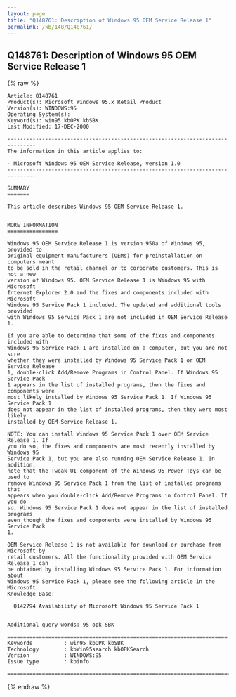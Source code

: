 ```yaml
---
layout: page
title: "Q148761: Description of Windows 95 OEM Service Release 1"
permalink: /kb/148/Q148761/
---
```


## Q148761: Description of Windows 95 OEM Service Release 1

{% raw %}

	Article: Q148761
	Product(s): Microsoft Windows 95.x Retail Product
	Version(s): WINDOWS:95
	Operating System(s): 
	Keyword(s): win95 kbOPK kbSBK
	Last Modified: 17-DEC-2000
	
	-------------------------------------------------------------------------------
	The information in this article applies to:
	
	- Microsoft Windows 95 OEM Service Release, version 1.0 
	-------------------------------------------------------------------------------
	
	SUMMARY
	=======
	
	This article describes Windows 95 OEM Service Release 1.
	
	
	MORE INFORMATION
	================
	
	Windows 95 OEM Service Release 1 is version 950a of Windows 95, provided to
	original equipment manufacturers (OEMs) for preinstallation on computers meant
	to be sold in the retail channel or to corporate customers. This is not a new
	version of Windows 95. OEM Service Release 1 is Windows 95 with Microsoft
	Internet Explorer 2.0 and the fixes and components included with Microsoft
	Windows 95 Service Pack 1 included. The updated and additional tools provided
	with Windows 95 Service Pack 1 are not included in OEM Service Release 1.
	
	If you are able to determine that some of the fixes and components included with
	Windows 95 Service Pack 1 are installed on a computer, but you are not sure
	whether they were installed by Windows 95 Service Pack 1 or OEM Service Release
	1, double-click Add/Remove Programs in Control Panel. If Windows 95 Service Pack
	1 appears in the list of installed programs, then the fixes and components were
	most likely installed by Windows 95 Service Pack 1. If Windows 95 Service Pack 1
	does not appear in the list of installed programs, then they were most likely
	installed by OEM Service Release 1.
	
	NOTE: You can install Windows 95 Service Pack 1 over OEM Service Release 1. If
	you do so, the fixes and components are most recently installed by Windows 95
	Service Pack 1, but you are also running OEM Service Release 1. In addition,
	note that the Tweak UI component of the Windows 95 Power Toys can be used to
	remove Windows 95 Service Pack 1 from the list of installed programs that
	appears when you double-click Add/Remove Programs in Control Panel. If you do
	so, Windows 95 Service Pack 1 does not appear in the list of installed programs
	even though the fixes and components were installed by Windows 95 Service Pack
	1.
	
	OEM Service Release 1 is not available for download or purchase from Microsoft by
	retail customers. All the functionality provided with OEM Service Release 1 can
	be obtained by installing Windows 95 Service Pack 1. For information about
	Windows 95 Service Pack 1, please see the following article in the Microsoft
	Knowledge Base:
	
	  Q142794 Availability of Microsoft Windows 95 Service Pack 1
	
	
	Additional query words: 95 opk SBK
	
	======================================================================
	Keywords          : win95 kbOPK kbSBK 
	Technology        : kbWin95search kbOPKSearch
	Version           : WINDOWS:95
	Issue type        : kbinfo
	
	=============================================================================
	

{% endraw %}
